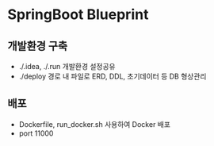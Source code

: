 # SpringBoot Blueprint

## 개발환경 구축
* ./.idea, ./.run 개발환경 설정공유
* ./deploy 경로 내 파일로 ERD, DDL, 초기데이터 등 DB 형상관리

## 배포
* Dockerfile, run_docker.sh 사용하여 Docker 배포
* port 11000